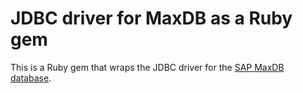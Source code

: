 # JDBC driver for MaxDB as a Ruby gem

This is a Ruby gem that wraps the JDBC driver for the [SAP MaxDB database](
http://maxdb.sap.com/).